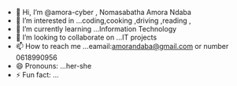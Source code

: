 - 👋 Hi, I’m @amora-cyber , Nomasabatha Amora Ndaba 
- 👀 I’m interested in ...coding,cooking ,driving ,reading , 
- 🌱 I’m currently learning ...Information Technology
- 💞️ I’m looking to collaborate on ...IT projects 
- 📫 How to reach me ...eamail:amorandaba@gmail.com or number 0618990956
- 😄 Pronouns: ...her-she
- ⚡ Fun fact: ...

<!---
amora-cyber/amora-cyber is a ✨ special ✨ repository because its `README.md` (this file) appears on your GitHub profile.
You can click the Preview link to take a look at your changes.
--->
